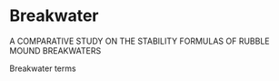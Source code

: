 # Breakwater 
A COMPARATIVE STUDY ON THE STABILITY FORMULAS OF RUBBLE MOUND BREAKWATERS 

Breakwater terms
